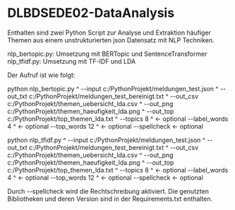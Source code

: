 # DLBDSEDE02-DataAnalysis

Enthalten sind zwei Python Script zur Analyse und Extraktion häufiger Themen aus einem unstrukturierten json Datensatz mit NLP Techniken.

nlp_bertopic.py: Umsetzung mit BERTopic und SentenceTransformer
nlp_tfidf.py:    Umsetzung mit TF-IDF und LDA

Der Aufruf ist wie folgt:

python nlp_bertopic.py ^
  --input c:/PythonProjekt/meldungen_test.json ^
  --out_txt c:/PythonProjekt/meldungen_test_bereinigt.txt ^
  --out_csv c:/PythonProjekt/themen_uebersicht_lda.csv ^
  --out_png c:/PythonProjekt/themen_haeufigkeit_lda.png ^
  --out_top c:/PythonProjekt/top_themen_lda.txt ^
  --topics 8 ^                                              <- optional
  --label_words 4 ^                                         <- optional
  --top_words 12 ^                                          <- optional
  --spellcheck                                              <- optional

python nlp_tfidf.py ^
  --input c:/PythonProjekt/meldungen_test.json ^
  --out_txt c:/PythonProjekt/meldungen_test_bereinigt.txt ^
  --out_csv c:/PythonProjekt/themen_uebersicht_lda.csv ^
  --out_png c:/PythonProjekt/themen_haeufigkeit_lda.png ^
  --out_top c:/PythonProjekt/top_themen_lda.txt ^
  --topics 8 ^                                              <- optional
  --label_words 4 ^                                         <- optional
  --top_words 12 ^                                          <- optional
  --spellcheck                                              <- optional

Durch --spellcheck wird die Rechtschreibung aktiviert.
Die genutzten Bibliotheken und deren Version sind in der Requirements.txt enthalten.
